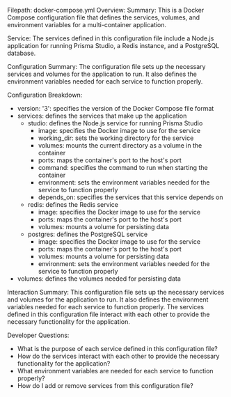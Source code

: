 Filepath: docker-compose.yml
Overview: Summary:
This is a Docker Compose configuration file that defines the services, volumes, and environment variables for a multi-container application.

Service:
The services defined in this configuration file include a Node.js application for running Prisma Studio, a Redis instance, and a PostgreSQL database.

Configuration Summary:
The configuration file sets up the necessary services and volumes for the application to run. It also defines the environment variables needed for each service to function properly.

Configuration Breakdown:
- version: '3': specifies the version of the Docker Compose file format
- services: defines the services that make up the application
  - studio: defines the Node.js service for running Prisma Studio
    - image: specifies the Docker image to use for the service
    - working_dir: sets the working directory for the service
    - volumes: mounts the current directory as a volume in the container
    - ports: maps the container's port to the host's port
    - command: specifies the command to run when starting the container
    - environment: sets the environment variables needed for the service to function properly
    - depends_on: specifies the services that this service depends on
  - redis: defines the Redis service
    - image: specifies the Docker image to use for the service
    - ports: maps the container's port to the host's port
    - volumes: mounts a volume for persisting data
  - postgres: defines the PostgreSQL service
    - image: specifies the Docker image to use for the service
    - ports: maps the container's port to the host's port
    - volumes: mounts a volume for persisting data
    - environment: sets the environment variables needed for the service to function properly
- volumes: defines the volumes needed for persisting data

Interaction Summary:
This configuration file sets up the necessary services and volumes for the application to run. It also defines the environment variables needed for each service to function properly. The services defined in this configuration file interact with each other to provide the necessary functionality for the application.

Developer Questions:
- What is the purpose of each service defined in this configuration file?
- How do the services interact with each other to provide the necessary functionality for the application?
- What environment variables are needed for each service to function properly?
- How do I add or remove services from this configuration file?

